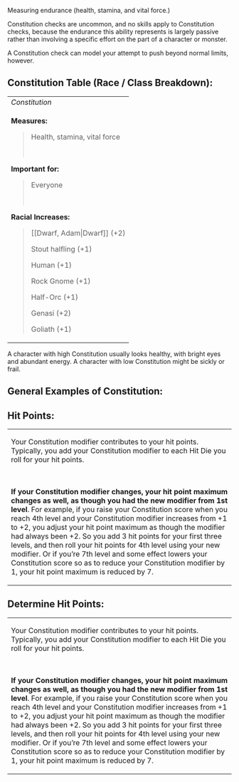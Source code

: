 Measuring endurance (health, stamina, and vital force.)

Constitution checks are uncommon, and no skills apply to Constitution checks, because the endurance this ability represents is largely passive rather than involving a specific effort on the part of a character or monster.

A Constitution check can model your attempt to push beyond normal limits, however.

## **Constitution Table (Race / Class Breakdown):**
<table><tbody><tr class="odd"><td><em>Constitution</em></td></tr><tr class="even"><td><p><strong>Measures:</strong></p><blockquote><p>Health, stamina, vital force</p><p> </p></blockquote><p><strong>Important for:</strong></p><blockquote><p>Everyone</p><p> </p></blockquote><p><strong>Racial Increases:</strong></p><blockquote><p>[[Dwarf, Adam|Dwarf]] (+2)</p><p>Stout halfling (+1)</p><p>Human (+1)</p><p>Rock Gnome (+1)</p><p>Half-Orc (+1)</p><p>Genasi (+2)</p><p>Goliath (+1)</p></blockquote></td></tr></tbody></table>

A character with high Constitution usually looks healthy, with bright eyes and abundant energy. A character with low Constitution might be sickly or frail.

## **General Examples of Constitution:**


## **Hit Points:**
<table><tbody><tr class="odd"><td><p>Your Constitution modifier contributes to your hit points. Typically, you add your Constitution modifier to each Hit Die you roll for your hit points.</p><p> </p><p><strong>If your Constitution modifier changes, your hit point maximum changes as well, as though you had the new modifier from 1st level</strong>. For example, if you raise your Constitution score when you reach 4th level and your Constitution modifier increases from +1 to +2, you adjust your hit point maximum as though the modifier had always been +2. So you add 3 hit points for your first three levels, and then roll your hit points for 4th level using your new modifier. Or if you’re 7th level and some effect lowers your Constitution score so as to reduce your Constitution modifier by 1, your hit point maximum is reduced by 7.</p></td></tr></tbody></table>

## **Determine Hit Points:**
<table><tbody><tr class="odd"><td><p>Your Constitution modifier contributes to your hit points. Typically, you add your Constitution modifier to each Hit Die you roll for your hit points.</p><p> </p><p><strong>If your Constitution modifier changes, your hit point maximum changes as well, as though you had the new modifier from 1st level</strong>. For example, if you raise your Constitution score when you reach 4th level and your Constitution modifier increases from +1 to +2, you adjust your hit point maximum as though the modifier had always been +2. So you add 3 hit points for your first three levels, and then roll your hit points for 4th level using your new modifier. Or if you’re 7th level and some effect lowers your Constitution score so as to reduce your Constitution modifier by 1, your hit point maximum is reduced by 7.</p></td></tr></tbody></table>
